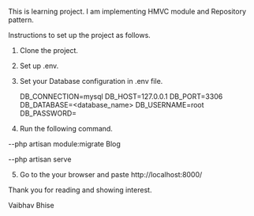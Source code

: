 This is learning project. I am implementing HMVC module and Repository pattern.

Instructions to set up the project as follows.

1. Clone the project.

2. Set up .env.

3. Set your Database configuration in .env file.

    DB_CONNECTION=mysql
    DB_HOST=127.0.0.1
    DB_PORT=3306
    DB_DATABASE=<database_name>
    DB_USERNAME=root
    DB_PASSWORD=

4. Run the following command.
 
  --php artisan module:migrate Blog
  
  --php artisan serve

5. Go to the your browser and paste http://localhost:8000/

Thank you for reading and showing interest.

Vaibhav Bhise


